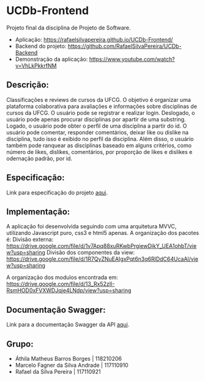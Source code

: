 # UCDb-Frontend
Projeto final da disciplina de Projeto de Software.
* Aplicação: https://rafaelsilvapereira.github.io/UCDb-Frontend/
* Backend do projeto: https://github.com/RafaelSilvaPereira/UCDb-Backend
* Demonstração da aplicação: https://www.youtube.com/watch?v=VhLkPkkrfNM


## Descrição:
Classificações e reviews de cursos da UFCG. O objetivo é organizar uma plataforma colaborativa para avaliações e informações sobre disciplinas de cursos da UFCG. O usuário pode se registrar e realizar login. Deslogado, o usuário pode apenas procurar disciplinas por apartir de uma substring. Logado, o usuário pode obter o perfil de uma disciplina a partir do id. O usuário pode comentar, responder comentários, deixar like ou dislike na disciplina, tudo isso é exibido no perfil da disciplina. Além disso, o usuário também pode ranquear as disciplinas baseado em alguns critérios, como número de likes, dislikes, comentários, por proporção de likes e dislikes e odernação padrão, por id. 

## Especificação:
Link para especificação do projeto [aqui](https://docs.google.com/document/d/e/2PACX-1vQg_32KOtk0Ok4EGrpZB_YlmWlRlOF-2fpuo7XfcncXnoSLKrlNy83Ymw-VffVN0BioqjAHnkS2TjJf/pub).

## Implementação:
A aplicação foi desenvolvida seguindo com uma arquitetura MVVC, utilizando Javascript puro, css3 e html5 apenas.
A organização dos pacotes é:
Divisão externa: https://drive.google.com/file/d/1v7Apq88xuRKwbPrgiewDikY_UEA1ohbT/view?usp=sharing
Divisão dos componentes da view: https://drive.google.com/file/d/1R7QyZNuEAIgxPqt6n3q6RlDdC64UcaAl/view?usp=sharing

A organização dos modulos encontrada em: https://drive.google.com/file/d/13_Rx52zII-RsmHOD0xFVXWDJqje4LNdp/view?usp=sharing

## Documentação Swagger:
Link para a documentação Swagger da API [aqui](https://ucdb-aplicattion.herokuapp.com/api/swagger-ui.html).

## Grupo:
* Áthila Matheus Barros Borges | 118210206
* Marcelo Fagner da Silva Andrade | 117110910
* Rafael da Silva Pereira | 117110921
